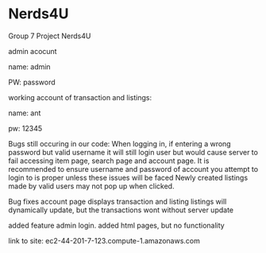 # Nerds4U
Group 7 Project Nerds4U

admin acocunt 

name: admin 

PW: password


working account of transaction and listings:

name: ant

pw: 12345

Bugs still occuring in our code:
  When logging in, if entering a wrong password but valid username it will still login user but would cause server to fail accessing item page, search page
  and account page. It is recommended to ensure username and password of account you attempt to login to is proper unless these issues will be faced
  Newly created listings made by valid users may not pop up when clicked.
  

Bug fixes
  account page
    displays transaction and listing
      listings will dynamically update, but the transactions wont without server update

added feature
  admin login.
    added html pages, but no functionality


link to site: ec2-44-201-7-123.compute-1.amazonaws.com
